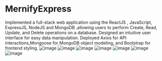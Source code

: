 # MernifyExpress
Implemented a full-stack web application using the ReactJS , JavaScript, ExpressJS, NodeJS and MongoDB
,allowing users to perform Create, Read, Update, and Delete operations on a database.
Designed an intuitive user interface for easy data manipulation. Deployed Axios for API interactions,Mongoose for
MongoDB object modeling, and Bootstrap for frontend styling.
![image](https://github.com/SANCHAYA11/MernifyExpress/assets/66821486/d2a5b7e2-b324-452d-8214-1ed3da608156)
![image](https://github.com/SANCHAYA11/MernifyExpress/assets/66821486/0e6e7487-6d04-4d2d-94ec-a89ef275ddcc)
![image](https://github.com/SANCHAYA11/MernifyExpress/assets/66821486/e513fa82-c5a8-4052-a612-a3cc19a47182)
![image](https://github.com/SANCHAYA11/MernifyExpress/assets/66821486/4792250b-5780-4833-bba8-a78b8d956a2d)
![image](https://github.com/SANCHAYA11/MernifyExpress/assets/66821486/564e78a5-5847-4e99-92e3-5ba7d9a2e0e3)
![image](https://github.com/SANCHAYA11/MernifyExpress/assets/66821486/6d13bbdc-a821-4a6a-93f3-a1253c2f0e52)
![image](https://github.com/SANCHAYA11/MernifyExpress/assets/66821486/bbe01518-1eeb-44f5-87d8-e851d0414a33)
